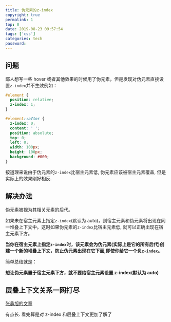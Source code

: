 ```yaml
---
title: 伪元素的z-index
copyright: true
permalink: 1
top: 0
date: 2019-08-23 09:57:54
tags: ['css']
categories: tech
password:
---
```


## 问题

鄙人想写一些 hover 或者其他效果的时候用了伪元素，但是发现对伪元素直接设置`z-index`并不生效例如：

```css
#element {
  position: relative;
  z-index: 1;
}

#element::after {
  z-index: 0;
  content: ' ';
  position: absolute;
  top: 0;
  left: 0;
  width: 100px;
  height: 100px;
  background: #000;
}
```

按道理来说由于伪元素的`z-index`比宿主元素低, 伪元素应该被宿主元素覆盖, 但是实际上的效果刚好相反.

## 解决办法

伪元素被视为其相关元素的后代。

如果未在宿主元素上指定`z-index`(默认为 auto)，则宿主元素和伪元素将出现在同一堆叠上下文中。这时如果伪元素的`z-index`比宿主元素低, 就可以正确出现在宿主元素下方。

**当你在宿主元素上指定`z-index`时，该元素会为伪元素(实际上是它的所有后代)创建一个新的堆叠上下文，防止伪元素出现在它下面,即使你给它一个负`z-index`。**

简单总结就是：

**想让伪元素置于宿主元素下方，就不要给宿主元素设置 z-index(默认为 auto)**

## 层叠上下文关系一网打尽

[张鑫旭的文章](https://www.zhangxinxu.com/wordpress/2016/01/understand-css-stacking-context-order-z-index/)

有点长. 看完算是对 z-index 和层叠上下文更加了解了
